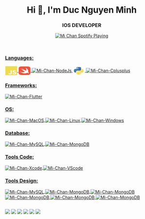 <h1 align="center">Hi 👋, I'm Duc Nguyen Minh</h1>
<h3 align="center">IOS DEVELOPER</h3>

<div align="center">

[<img src="https://spotify-playing-git-master.j2teamnnl.vercel.app/api/spotify-playing" alt="Mi Chan Spotify Playing" width="350" />](https://open.spotify.com/user/3uc971awr6czwgmnphoseaabd)

</div>

<div align="center">
  <a href="https://github.com/mimiicteam">
</div>

<div style="display: inline_block"><br>
  <h3 align="left">Languages:</h3>
  <img align="center" alt="Mi-Chan-Js" height="30" width="40" src="https://raw.githubusercontent.com/devicons/devicon/master/icons/javascript/javascript-plain.svg">
  <img align="center" alt="Mi-Chan-Swift" height="30" width="40" src="https://raw.githubusercontent.com/devicons/devicon/master/icons/swift/swift-original.svg">
  <img align="center" alt="Mi-Chan-NodeJs" height="30" width="40" src="https://cdn.jsdelivr.net/gh/devicons/devicon/icons/dart/dart-original.svg">
  <img align="center" alt="Mi-Chan-Python" height="30" width="40" src="https://raw.githubusercontent.com/devicons/devicon/master/icons/python/python-original.svg">
  <img align="center" alt="Mi-Chan-Cplusplus" height="30" width="40" src="https://cdn.jsdelivr.net/gh/devicons/devicon/icons/cplusplus/cplusplus-original.svg">
  <h3 align="left">Frameworks:</h3>
  <img align="center" alt="Mi-Chan-Flutter" height="30" width="40" src="https://cdn.jsdelivr.net/gh/devicons/devicon/icons/flutter/flutter-original.svg">
  <h3 align="left">OS:</h3>
  <img align="center" alt="Mi-Chan-MacOS" height="30" width="40" src="https://cdn.jsdelivr.net/gh/devicons/devicon/icons/apple/apple-original.svg">
  <img align="center" alt="Mi-Chan-Linux" height="30" width="40" src="https://cdn.jsdelivr.net/gh/devicons/devicon/icons/linux/linux-original.svg">
  <img align="center" alt="Mi-Chan-Windows" height="30" width="40" src="https://cdn.jsdelivr.net/gh/devicons/devicon/icons/windows8/windows8-original.svg">

  <h3 align="left">Database:</h3>
  <img align="center" alt="Mi-Chan-MySQL" height="30" width="40" src="https://cdn.jsdelivr.net/gh/devicons/devicon/icons/mysql/mysql-original-wordmark.svg">
  <img align="center" alt="Mi-Chan-MongoDB" height="30" width="40" src="https://cdn.jsdelivr.net/gh/devicons/devicon/icons/mongodb/mongodb-original-wordmark.svg">

  <h3 align="left">Tools Code:</h3>
  <img align="center" alt="Mi-Chan-Xcode" height="30" width="40" src="https://cdn.jsdelivr.net/gh/devicons/devicon/icons/xcode/xcode-original.svg">
  <img align="center" alt="Mi-Chan-VScode" height="30" width="40" src="https://cdn.jsdelivr.net/gh/devicons/devicon/icons/vscode/vscode-original-wordmark.svg">

  <h3 align="left">Tools Design:</h3>
  <img align="center" alt="Mi-Chan-MySQL" height="30" width="40" src="https://cdn.jsdelivr.net/gh/devicons/devicon/icons/photoshop/photoshop-line.svg">
  <img align="center" alt="Mi-Chan-MongoDB" height="30" width="40" src="https://cdn.jsdelivr.net/gh/devicons/devicon/icons/aftereffects/aftereffects-original.svg">
  <img align="center" alt="Mi-Chan-MongoDB" height="30" width="40" src="https://cdn.jsdelivr.net/gh/devicons/devicon/icons/premierepro/premierepro-original.svg">
  <img align="center" alt="Mi-Chan-MongoDB" height="30" width="40" src="https://cdn.jsdelivr.net/gh/devicons/devicon/icons/illustrator/illustrator-line.svg">
  <img align="center" alt="Mi-Chan-MongoDB" height="30" width="40" src="https://cdn.jsdelivr.net/gh/devicons/devicon/icons/xd/xd-line.svg">
  <img align="center" alt="Mi-Chan-MongoDB" height="30" width="40" src="https://cdn.jsdelivr.net/gh/devicons/devicon/icons/figma/figma-original.svg">

</div>
  
  ##
 
<div> 
  <a href="https://www.youtube.com/c/ICStudioVN" target="_blank"><img src="https://img.shields.io/badge/YouTube-FF0000?style=for-the-badge&logo=youtube&logoColor=white" target="_blank"></a>
  <a href="https://instagram.com/mimiicteam" target="_blank"><img src="https://img.shields.io/badge/-Instagram-%23E4405F?style=for-the-badge&logo=instagram&logoColor=white" target="_blank"></a>
 	<a href="https://www.facebook.com/mimiicteam" target="_blank"><img src="https://img.shields.io/badge/Facebook-1363DF?style=for-the-badge&logo=facebook&logoColor=white" target="_blank"></a>
 <a href="https://discord.gg/Mj95HZs2Uf" target="_blank"><img src="https://img.shields.io/badge/Discord-7289DA?style=for-the-badge&logo=discord&logoColor=white" target="_blank"></a> 
  <a href = "mailto:mimiicteam@gmail.com"><img src="https://img.shields.io/badge/-Gmail-%23333?style=for-the-badge&logo=gmail&logoColor=white" target="_blank"></a>
  <a href="https://www.linkedin.com/in/mimiicteam" target="_blank"><img src="https://img.shields.io/badge/-LinkedIn-%230077B5?style=for-the-badge&logo=linkedin&logoColor=white" target="_blank"></a> 
 
</div>
